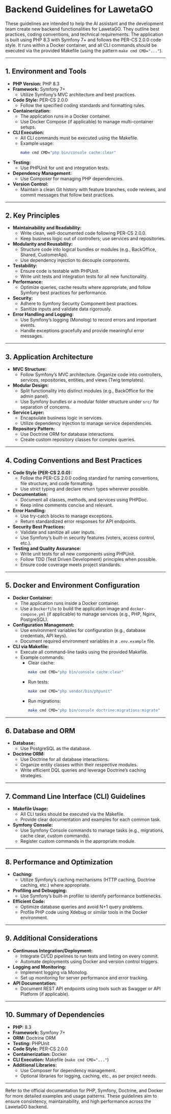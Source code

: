 # Backend Guidelines for LawetaGO

These guidelines are intended to help the AI assistant and the development team create new backend functionalities for LawetaGO. They outline best practices, coding conventions, and technical requirements. The application is built using PHP 8.3 with Symfony 7+ and follows the PER-CS 2.0.0 code style. It runs within a Docker container, and all CLI commands should be executed via the provided Makefile (using the pattern `make cmd CMD="..."`).

---

## 1. Environment and Tools

- **PHP Version:** PHP 8.3
- **Framework:** Symfony 7+
    - Utilize Symfony’s MVC architecture and best practices.
- **Code Style:** PER-CS 2.0.0
    - Follow the specified coding standards and formatting rules.
- **Containerization:**
    - The application runs in a Docker container.
    - Use Docker Compose (if applicable) to manage multi-container setups.
- **CLI Execution:**
    - All CLI commands must be executed using the Makefile.
    - Example usage:
      ```bash
      make cmd CMD="php bin/console cache:clear"
      ```
- **Testing:**
    - Use PHPUnit for unit and integration tests.
- **Dependency Management:**
    - Use Composer for managing PHP dependencies.
- **Version Control:**
    - Maintain a clean Git history with feature branches, code reviews, and commit messages that follow best practices.

---

## 2. Key Principles

- **Maintainability and Readability:**
    - Write clean, well-documented code following PER-CS 2.0.0.
    - Keep business logic out of controllers; use services and repositories.
- **Modularity and Reusability:**
    - Structure code into logical bundles or modules (e.g., BackOffice, Shared, CustomerApi).
    - Use dependency injection to decouple components.
- **Testability:**
    - Ensure code is testable with PHPUnit.
    - Write unit tests and integration tests for all new functionality.
- **Performance:**
    - Optimize queries, cache results where appropriate, and follow Symfony best practices for performance.
- **Security:**
    - Adhere to Symfony Security Component best practices.
    - Sanitize inputs and validate data rigorously.
- **Error Handling and Logging:**
    - Use Symfony’s logging (Monolog) to record errors and important events.
    - Handle exceptions gracefully and provide meaningful error messages.

---

## 3. Application Architecture

- **MVC Structure:**
    - Follow Symfony’s MVC architecture. Organize code into controllers, services, repositories, entities, and views (Twig templates).
- **Modular Design:**
    - Split functionality into distinct modules (e.g., BackOffice for the admin panel).
    - Use Symfony bundles or a modular folder structure under `src/` for separation of concerns.
- **Service Layer:**
    - Encapsulate business logic in services.
    - Utilize dependency injection to manage service dependencies.
- **Repository Pattern:**
    - Use Doctrine ORM for database interactions.
    - Create custom repository classes for complex queries.

---

## 4. Coding Conventions and Best Practices

- **Code Style (PER-CS 2.0.0):**
    - Follow the PER-CS 2.0.0 coding standard for naming conventions, file structure, and code formatting.
    - Use strict typing and declare return types wherever possible.
- **Documentation:**
    - Document all classes, methods, and services using PHPDoc.
    - Keep inline comments concise and relevant.
- **Error Handling:**
    - Use try-catch blocks to manage exceptions.
    - Return standardized error responses for API endpoints.
- **Security Best Practices:**
    - Validate and sanitize all user inputs.
    - Use Symfony’s built-in security features (voters, access control, etc.).
- **Testing and Quality Assurance:**
    - Write unit tests for all new components using PHPUnit.
    - Follow TDD (Test Driven Development) principles when possible.
    - Ensure code coverage meets project standards.

---

## 5. Docker and Environment Configuration

- **Docker Container:**
    - The application runs inside a Docker container.
    - Use a `Dockerfile` to build the application image and `docker-compose.yml` (if applicable) to manage services (e.g., PHP, Nginx, PostgreSQL).
- **Configuration Management:**
    - Use environment variables for configuration (e.g., database credentials, API keys).
    - Document required environment variables in a `.env.example` file.
- **CLI via Makefile:**
    - Execute all command-line tasks using the provided Makefile.
    - Example commands:
        - Clear cache:
          ```bash
          make cmd CMD="php bin/console cache:clear"
          ```
        - Run tests:
          ```bash
          make cmd CMD="php vendor/bin/phpunit"
          ```
        - Run migrations:
          ```bash
          make cmd CMD="php bin/console doctrine:migrations:migrate"
          ```

---

## 6. Database and ORM

- **Database:**
    - Use PostgreSQL as the database.
- **Doctrine ORM:**
    - Use Doctrine for all database interactions.
    - Organize entity classes within their respective modules.
    - Write efficient DQL queries and leverage Doctrine’s caching strategies.

---

## 7. Command Line Interface (CLI) Guidelines

- **Makefile Usage:**
    - All CLI tasks should be executed via the Makefile.
    - Provide clear documentation and examples for each common task.
- **Symfony Console:**
    - Use Symfony Console commands to manage tasks (e.g., migrations, cache clear, custom commands).
    - Register custom commands in the appropriate module.

---

## 8. Performance and Optimization

- **Caching:**
    - Utilize Symfony’s caching mechanisms (HTTP caching, Doctrine caching, etc.) where appropriate.
- **Profiling and Debugging:**
    - Use Symfony’s built-in profiler to identify performance bottlenecks.
- **Efficient Code:**
    - Optimize database queries and avoid N+1 query problems.
    - Profile PHP code using Xdebug or similar tools in the Docker environment.

---

## 9. Additional Considerations

- **Continuous Integration/Deployment:**
    - Integrate CI/CD pipelines to run tests and linting on every commit.
    - Automate deployments using Docker and version control triggers.
- **Logging and Monitoring:**
    - Implement logging via Monolog.
    - Set up monitoring for server performance and error tracking.
- **API Documentation:**
    - Document REST API endpoints using tools such as Swagger or API Platform (if applicable).

---

## 10. Summary of Dependencies

- **PHP:** 8.3
- **Framework:** Symfony 7+
- **ORM:** Doctrine ORM
- **Testing:** PHPUnit
- **Code Style:** PER-CS 2.0.0
- **Containerization:** Docker
- **CLI Execution:** Makefile (`make cmd CMD="..."`)
- **Additional Libraries:**
    - Use Composer for dependency management.
    - Optional libraries for logging, caching, etc., as per project needs.

---

Refer to the official documentation for PHP, Symfony, Doctrine, and Docker for more detailed examples and usage patterns. These guidelines aim to ensure consistency, maintainability, and high performance across the LawetaGO backend.
